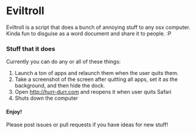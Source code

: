 # Eviltroll
Eviltroll is a script that does a bunch of annoying stuff to any osx computer. Kinda fun to disguise as a word document and share it to people. :P

### Stuff that it does
Currently you can do any or all of these things:
1. Launch a ton of apps and relaunch them when the user quits them.
2. Take a screenshot of the screen after quitting all apps, set it as the background, and then hide the dock.
3. Open http://hurr-durr.com and reopens it when user quits Safari
4. Shuts down the computer

#### Enjoy!
Please post issues or pull requests if you have ideas for new stuff!